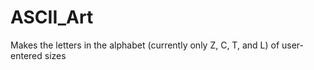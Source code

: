 # ASCII_Art
Makes the letters in the alphabet (currently only Z, C, T, and L) of user-entered sizes
